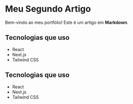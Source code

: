# Meu Segundo Artigo

Bem-vindo ao meu portfólio! Este é um artigo em **Markdown**.

## Tecnologias que uso
- React
- Next.js
- Tailwind CSS

## Tecnologias que uso
- React
- Next.js
- Tailwind CSS

